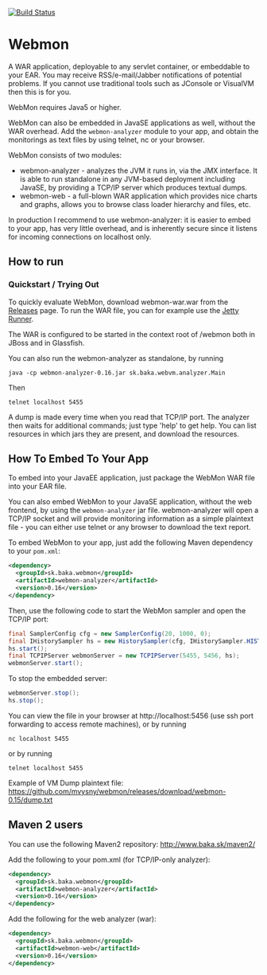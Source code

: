 [![Build Status](https://travis-ci.org/mvysny/webmon.svg?branch=master)](https://travis-ci.org/mvysny/webmon)

# Webmon

A WAR application, deployable to any servlet container, or embeddable to your EAR.
You may receive RSS/e-mail/Jabber notifications of potential problems.
If you cannot use traditional tools such as JConsole or VisualVM then this is for
you.

WebMon requires Java5 or higher.

WebMon can also be embedded in JavaSE applications as well, without the WAR overhead.
Add the `webmon-analyzer` module to your app, and obtain the monitorings as text files
by using telnet, nc or your browser.

WebMon consists of two modules:

* webmon-analyzer - analyzes the JVM it runs in, via the JMX interface. It is able to
  run standalone in any JVM-based deployment including JavaSE, by providing a TCP/IP server
  which produces textual dumps.
* webmon-web - a full-blown WAR application which provides nice charts and graphs,
  allows you to browse class loader hierarchy and files, etc.

In production I recommend to use webmon-analyzer: it is easier to embed to your app,
has very little overhead, and is inherently secure since it listens for incoming connections
on localhost only.

## How to run

### Quickstart / Trying Out

To quickly evaluate WebMon, download webmon-war.war from the [Releases](https://github.com/mvysny/webmon/releases) page.
To run the WAR file, you can for example use the [Jetty Runner](http://wiki.eclipse.org/Jetty/Howto/Using_Jetty_Runner).

The WAR is configured to be started in the context root of /webmon both in JBoss and in Glassfish.

You can also run the webmon-analyzer as standalone, by running

```
java -cp webmon-analyzer-0.16.jar sk.baka.webvm.analyzer.Main
```

Then

```
telnet localhost 5455
```

A dump is made every time when you read that TCP/IP port.
The analyzer then waits for additional commands; just type 'help' to get help.
You can list resources in which jars they are present, and download the resources.

## How To Embed To Your App

To embed into your JavaEE application, just package the WebMon WAR file into your EAR file.

You can also embed WebMon to your JavaSE application, without the web frontend, by
using the `webmon-analyzer` jar file.
webmon-analyzer will open a TCP/IP socket and will provide monitoring information as a simple
plaintext file - you can either use telnet or any browser to download the text report.

To embed WebMon to your app, just add the following Maven dependency to your `pom.xml`:

```xml
<dependency>
  <groupId>sk.baka.webmon</groupId>
  <artifactId>webmon-analyzer</artifactId>
  <version>0.16</version>
</dependency>
```

Then, use the following code to start the WebMon sampler and open the TCP/IP port:

```java
final SamplerConfig cfg = new SamplerConfig(20, 1000, 0);
final IHistorySampler hs = new HistorySampler(cfg, IHistorySampler.HISTORY_PROBLEMS, null, null);
hs.start();
final TCPIPServer webmonServer = new TCPIPServer(5455, 5456, hs);
webmonServer.start();
```

To stop the embedded server:

```java
webmonServer.stop();
hs.stop();
```

You can view the file in your browser at http://localhost:5456 (use ssh port forwarding to access remote machines), or by running

```
nc localhost 5455
```

or by running

```
telnet localhost 5455
```

Example of VM Dump plaintext file: https://github.com/mvysny/webmon/releases/download/webmon-0.15/dump.txt

## Maven 2 users

You can use the following Maven2 repository: http://www.baka.sk/maven2/

Add the following to your pom.xml (for TCP/IP-only analyzer):

```xml
<dependency>
  <groupId>sk.baka.webmon</groupId>
  <artifactId>webmon-analyzer</artifactId>
  <version>0.16</version>
</dependency>
```

Add the following for the web analyzer (war):

```xml
<dependency>
  <groupId>sk.baka.webmon</groupId>
  <artifactId>webmon-web</artifactId>
  <version>0.16</version>
</dependency>
```

